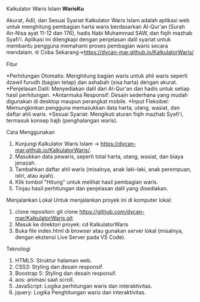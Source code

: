 Kalkulator Waris Islam **WarisKu**

Akurat, Adil, dan Sesuai Syariat
Kalkulator Waris Islam adalah aplikasi web untuk menghitung pembagian harta waris berdasarkan Al-Qur'an (Surah An-Nisa ayat 11-12 dan 176), hadis Nabi Muhammad SAW, dan fiqih mazhab Syafi'i. Aplikasi ini dilengkapi dengan penjelasan dalil syariat untuk membantu pengguna memahami proses pembagian waris secara mendalam.
🌐 Coba Sekarang->https://dycan-mar.github.io/KalkulatorWaris/


Fitur

*Perhitungan Otomatis: Menghitung bagian waris untuk ahli waris     seperti dzawil furudh (bagian tetap) dan ashabah (sisa harta) dengan akurat.
*Penjelasan Dalil: Menyediakan dalil dari Al-Qur'an dan hadis untuk setiap hasil perhitungan.
*Antarmuka Responsif: Desain sederhana yang mudah digunakan di desktop maupun perangkat mobile.
*Input Fleksibel: Memungkinkan pengguna memasukkan data harta, utang, wasiat, dan daftar ahli waris.
*Sesuai Syariat: Mengikuti aturan fiqih mazhab Syafi'i, termasuk konsep hajb (penghalangan waris).


Cara Menggunakan

1. Kunjungi Kalkulator Waris Islam -> https://dycan-mar.github.io/KalkulatorWaris/.
2. Masukkan data pewaris, seperti total harta, utang, wasiat, dan biaya jenazah.
3. Tambahkan daftar ahli waris (misalnya, anak laki-laki, anak perempuan, istri, atau ayah).
4. Klik tombol "Hitung" untuk melihat hasil pembagian waris.
5. Tinjau hasil perhitungan dan penjelasan dalil yang disediakan.


Menjalankan Lokal
Untuk menjalankan proyek ini di komputer lokal:

1. clone repositori: git clone https://github.com/dycan-mar/KalkulatorWaris.git
2. Masuk ke direktori proyek: cd KalkulatorWaris
3. Buka file index.html di browser atau gunakan server lokal (misalnya, dengan ekstensi Live Server pada VS Code).


Teknologi

1. HTML5: Struktur halaman web.
2. CSS3: Styling dan desain responsif.
3. Boostrap 5: Styling dan desain responsif.
4. aos: animasi saat scroll.
5. JavaScript: Logika perhitungan waris dan interaktivitas.
6. jquery: Logika Penghitungan waris dan interaktivitas.
    